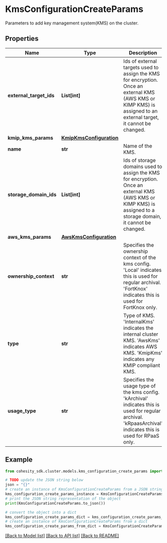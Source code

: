 # KmsConfigurationCreateParams

Parameters to add key management system(KMS) on the cluster.

## Properties

Name | Type | Description | Notes
------------ | ------------- | ------------- | -------------
**external_target_ids** | **List[int]** | Ids of external targets used to assign the KMS for encryption. Once an external KMS (AWS KMS or KIMP KMS) is assigned to an external target, it cannot be changed. | [optional] 
**kmip_kms_params** | [**KmipKmsConfiguration**](KmipKmsConfiguration.md) |  | [optional] 
**name** | **str** | Name of the KMS. | 
**storage_domain_ids** | **List[int]** | Ids of storage domains used to assign the KMS for encryption. Once an external KMS (AWS KMS or KIMP KMS) is assigned to a storage domain, it cannot be changed. | [optional] 
**aws_kms_params** | [**AwsKmsConfiguration**](AwsKmsConfiguration.md) |  | [optional] 
**ownership_context** | **str** | Specifies the ownership context of the kms config. &#39;Local&#39; indicates this is used for regular archival. &#39;FortKnox&#39; indicates this is used for FortKnox only. | [optional] 
**type** | **str** | Type of KMS. &#39;InternalKms&#39; indicates the internal cluster KMS. &#39;AwsKms&#39; indicates AWS KMS. &#39;KmipKms&#39; indicates any KMIP compliant KMS. | 
**usage_type** | **str** | Specifies the usage type of the kms config. &#39;kArchival&#39; indicates this is used for regular archival. &#39;kRpaasArchival&#39; indicates this is used for RPaaS only. | [optional] 

## Example

```python
from cohesity_sdk.cluster.models.kms_configuration_create_params import KmsConfigurationCreateParams

# TODO update the JSON string below
json = "{}"
# create an instance of KmsConfigurationCreateParams from a JSON string
kms_configuration_create_params_instance = KmsConfigurationCreateParams.from_json(json)
# print the JSON string representation of the object
print(KmsConfigurationCreateParams.to_json())

# convert the object into a dict
kms_configuration_create_params_dict = kms_configuration_create_params_instance.to_dict()
# create an instance of KmsConfigurationCreateParams from a dict
kms_configuration_create_params_from_dict = KmsConfigurationCreateParams.from_dict(kms_configuration_create_params_dict)
```
[[Back to Model list]](../README.md#documentation-for-models) [[Back to API list]](../README.md#documentation-for-api-endpoints) [[Back to README]](../README.md)


